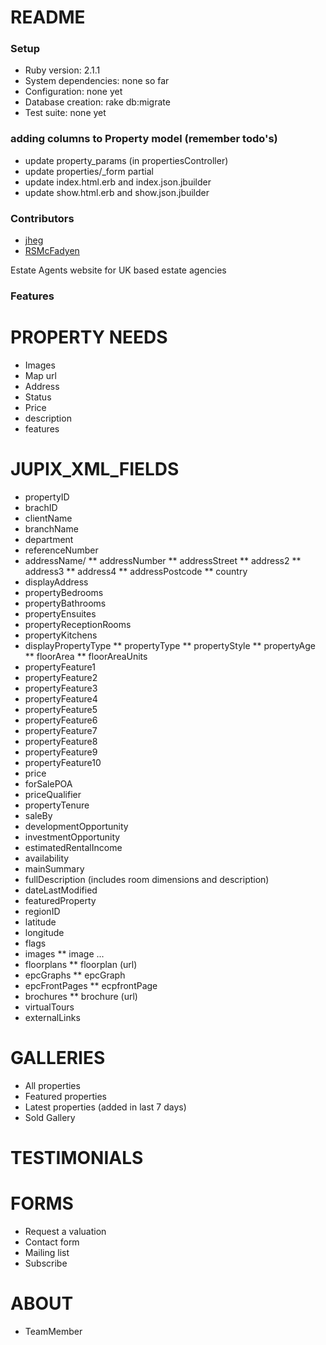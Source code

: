 README
======

### Setup

- Ruby version: 2.1.1
- System dependencies: none so far
- Configuration: none yet
- Database creation: rake db:migrate 
- Test suite: none yet

### adding columns to Property model (remember todo's)
- update property_params (in propertiesController)
- update properties/_form partial
- update index.html.erb and index.json.jbuilder
- update show.html.erb and show.json.jbuilder

### Contributors

* [jheg](https://github.com/jheg)
* [RSMcFadyen](https://github.com/RSMcFadyen)


Estate Agents website for UK based estate agencies  

### Features 

PROPERTY NEEDS
==============

* Images
* Map url
* Address
* Status
* Price
* description
* features


JUPIX_XML_FIELDS
================
* propertyID
* brachID
* clientName
* branchName
* department
* referenceNumber
* addressName/
** addressNumber
** addressStreet
** address2
** address3
** address4
** addressPostcode
** country
* displayAddress
* propertyBedrooms
* propertyBathrooms
* propertyEnsuites
* propertyReceptionRooms
* propertyKitchens
* displayPropertyType
** propertyType
** propertyStyle
** propertyAge
** floorArea
** floorAreaUnits
* propertyFeature1
* propertyFeature2
* propertyFeature3
* propertyFeature4
* propertyFeature5
* propertyFeature6
* propertyFeature7
* propertyFeature8
* propertyFeature9
* propertyFeature10
* price
* forSalePOA
* priceQualifier
* propertyTenure
* saleBy
* developmentOpportunity
* investmentOpportunity
* estimatedRentalIncome
* availability 
* mainSummary
* fullDescription (includes room dimensions and description)
* dateLastModified
* featuredProperty
* regionID
* latitude
* longitude
* flags
* images
** image ...
* floorplans
** floorplan (url)
* epcGraphs 
** epcGraph
* epcFrontPages
** ecpfrontPage
* brochures
** brochure (url)
* virtualTours
* externalLinks


GALLERIES
=========

* All properties
* Featured properties
* Latest properties (added in last 7 days)
* Sold Gallery

TESTIMONIALS
============

FORMS
=====

* Request a valuation
* Contact form
* Mailing list
* Subscribe

ABOUT
=====

* TeamMember 

